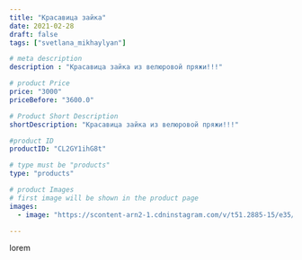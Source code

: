 ```yaml
---
title: "Красавица зайка"
date: 2021-02-28
draft: false
tags: ["svetlana_mikhaylyan"]

# meta description
description : "Красавица зайка из велюровой пряжи!!!"

# product Price
price: "3000"
priceBefore: "3600.0"

# Product Short Description
shortDescription: "Красавица зайка из велюровой пряжи!!!"

#product ID
productID: "CL2GY1ihG8t"

# type must be "products"
type: "products"

# product Images
# first image will be shown in the product page
images:
  - image: "https://scontent-arn2-1.cdninstagram.com/v/t51.2885-15/e35/155513066_716175532425642_5129699058656051387_n.jpg?se=8&tp=1&_nc_ht=scontent-arn2-1.cdninstagram.com&_nc_cat=106&_nc_ohc=0-xqSmoC4-gAX_lFNrb&ccb=7-4&oh=f93a28c18901c77e56e0723b0d9f4486&oe=6082886E&_nc_sid=86f79a&ig_cache_key=MjUxOTIyOTEzNjU5NDMwMDcxNw%3D%3D.2-ccb7-4"

---
```

lorem
